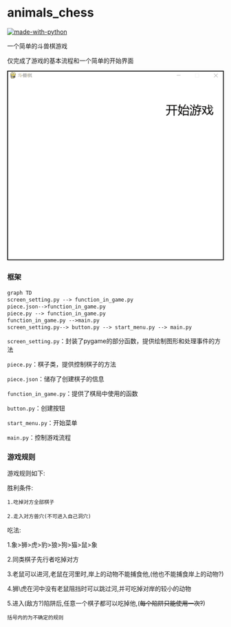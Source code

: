 # animals_chess

[![made-with-python](https://img.shields.io/badge/Made%20with-Python-1f425f.svg)](https://www.python.org/)

一个简单的斗兽棋游戏

仅完成了游戏的基本流程和一个简单的开始界面

![avatar](resource\Demo.gif)



### 框架


```mermaid
graph TD
screen_setting.py --> function_in_game.py
piece.json-->function_in_game.py
piece.py --> function_in_game.py
function_in_game.py -->main.py
screen_setting.py--> button.py --> start_menu.py --> main.py

```

```screen_setting.py```：封装了pygame的部分函数，提供绘制图形和处理事件的方法

```piece.py```：棋子类，提供控制棋子的方法

```piece.json```：储存了创建棋子的信息

```function_in_game.py```：提供了棋局中使用的函数

```button.py```：创建按钮

```start_menu.py```：开始菜单

```main.py```：控制游戏流程




### 游戏规则
游戏规则如下:

胜利条件: 

    1.吃掉对方全部棋子

    2.走入对方兽穴(不可进入自己洞穴)

吃法: 

1.象>狮>虎>豹>狼>狗>猫>鼠>象

2.同类棋子先行者吃掉对方

3.老鼠可以进河,老鼠在河里时,岸上的动物不能捕食他,(他也不能捕食岸上的动物?)

4.狮\虎在河中没有老鼠阻挡时可以跳过河,并可吃掉对岸的较小的动物

5.进入(敌方?)陷阱后,任意一个棋子都可以吃掉他,(~~每个陷阱只能使用一次?~~)

    括号内的为不确定的规则


